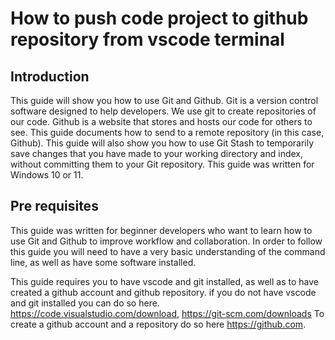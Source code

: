 
# How to push code project to github repository from vscode terminal

## Introduction
This guide will show you how to use Git and Github. Git is a version control software designed to help developers. We use git to create repositories of our code. Github is a website that stores and hosts our code for others to see. This guide documents how to send to a remote repository (in this case, Github). This guide will also show you how to use Git Stash to temporarily save changes that you have made to your working directory and index, without committing them to your Git repository. This guide was written for Windows 10 or 11.
## Pre requisites
This guide was written for beginner developers who want to learn how to use Git and Github to improve workflow and collaboration. In order to follow this guide you will need to have a very basic understanding of the command line, as well as have some software installed.

This guide requires you to have vscode and git installed, as well as to have created a github account and github repository. if you do not have vscode and git installed you can do so here. <https://code.visualstudio.com/download>, <https://git-scm.com/downloads> To create a github account and a repository do so here <https://github.com>.